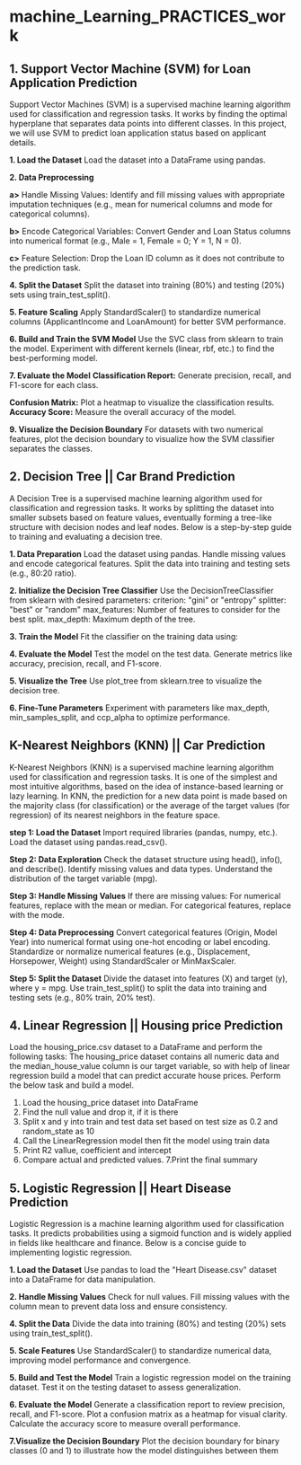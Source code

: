 # machine_Learning_PRACTICES_work

## 1. Support Vector Machine (SVM) for Loan Application Prediction

Support Vector Machines (SVM) is a supervised machine learning algorithm used for classification and regression tasks. It works by finding the optimal hyperplane that separates data points into different classes. In this project, we will use SVM to predict loan application status based on applicant details.

**1. Load the Dataset**
Load the dataset into a DataFrame using pandas.

**2. Data Preprocessing**
   
**a>** Handle Missing Values: Identify and fill missing values with appropriate imputation techniques (e.g., mean for numerical columns and mode for categorical columns).

**b>** Encode Categorical Variables: Convert Gender and Loan Status columns into numerical format (e.g., Male = 1, Female = 0; Y = 1, N = 0).

**c>** Feature Selection: Drop the Loan ID column as it does not contribute to the prediction task.

**4. Split the Dataset**
Split the dataset into training (80%) and testing (20%) sets using train_test_split().

**5. Feature Scaling**
Apply StandardScaler() to standardize numerical columns (ApplicantIncome and LoanAmount) for better SVM performance.

**6. Build and Train the SVM Model**
Use the SVC class from sklearn to train the model.
Experiment with different kernels (linear, rbf, etc.) to find the best-performing model.

**7. Evaluate the Model**
**Classification Report:** Generate precision, recall, and F1-score for each class.

**Confusion Matrix:** Plot a heatmap to visualize the classification results.
**Accuracy Score:** Measure the overall accuracy of the model.

**9. Visualize the Decision Boundary**
For datasets with two numerical features, plot the decision boundary to visualize how the SVM classifier separates the classes.




## 2.  Decision Tree || Car Brand Prediction

A Decision Tree is a supervised machine learning algorithm used for classification and regression tasks. It works by splitting the dataset into smaller subsets based on feature values, eventually forming a tree-like structure with decision nodes and leaf nodes. Below is a step-by-step guide to training and evaluating a decision tree.

**1. Data Preparation**
Load the dataset using pandas.
Handle missing values and encode categorical features.
Split the data into training and testing sets (e.g., 80:20 ratio).

**2. Initialize the Decision Tree Classifier**
Use the DecisionTreeClassifier from sklearn with desired parameters:
criterion: "gini" or "entropy"
splitter: "best" or "random"
max_features: Number of features to consider for the best split.
max_depth: Maximum depth of the tree.

**3. Train the Model**
Fit the classifier on the training data using:

**4. Evaluate the Model**
Test the model on the test data.
Generate metrics like accuracy, precision, recall, and F1-score.

**5. Visualize the Tree**
Use plot_tree from sklearn.tree to visualize the decision tree.

**6. Fine-Tune Parameters**
Experiment with parameters like max_depth, min_samples_split, and ccp_alpha to optimize performance.




## K-Nearest Neighbors (KNN) || Car Prediction

K-Nearest Neighbors (KNN) is a supervised machine learning algorithm used for classification and regression tasks. It is one of the simplest and most intuitive algorithms, based on the idea of instance-based learning or lazy learning. In KNN, the prediction for a new data point is made based on the majority class (for classification) or the average of the target values (for regression) of its nearest neighbors in the feature space.

**step 1: Load the Dataset**
Import required libraries (pandas, numpy, etc.).
Load the dataset using pandas.read_csv().

**Step 2: Data Exploration**
Check the dataset structure using head(), info(), and describe().
Identify missing values and data types.
Understand the distribution of the target variable (mpg).

**Step 3: Handle Missing Values**
If there are missing values:
For numerical features, replace with the mean or median.
For categorical features, replace with the mode.

**Step 4: Data Preprocessing**
Convert categorical features (Origin, Model Year) into numerical format using one-hot encoding or label encoding.
Standardize or normalize numerical features (e.g., Displacement, Horsepower, Weight) using StandardScaler or MinMaxScaler.

**Step 5: Split the Dataset**
Divide the dataset into features (X) and target (y), where y = mpg.
Use train_test_split() to split the data into training and testing sets (e.g., 80% train, 20% test).



## 4. Linear Regression || Housing price Prediction

Load the housing_price.csv dataset to a DataFrame and perform the following tasks:
The housing_price dataset contains all numeric data and the median_house_value column is our target variable, so with help of linear regression build a model that can predict accurate house prices.
Perform the below task and build a model.

1. Load the housing_price dataset into DataFrame
2. Find the null value and drop it, if it is there
3. Split x and y into train and test data set based on test size as 0.2 and random_state as 10
4. Call the LinearRegression model then fit the model using train data
5. Print R2 vallue, coefficient and intercept
6. Compare actual and predicted values.
7.Print the final summary


## 5. Logistic Regression || Heart Disease Prediction 

Logistic Regression is a machine learning algorithm used for classification tasks. It predicts probabilities using a sigmoid function and is widely applied in fields like healthcare and finance. Below is a concise guide to implementing logistic regression.

**1. Load the Dataset**
Use pandas to load the "Heart Disease.csv" dataset into a DataFrame for data manipulation.

**2. Handle Missing Values**
Check for null values.
Fill missing values with the column mean to prevent data loss and ensure consistency.

**4. Split the Data**
Divide the data into training (80%) and testing (20%) sets using train_test_split().

**5. Scale Features**
Use StandardScaler() to standardize numerical data, improving model performance and convergence.

**5. Build and Test the Model**
Train a logistic regression model on the training dataset.
Test it on the testing dataset to assess generalization.

**6. Evaluate the Model**
Generate a classification report to review precision, recall, and F1-score.
Plot a confusion matrix as a heatmap for visual clarity.
Calculate the accuracy score to measure overall performance.

**7.Visualize the Decision Boundary**
Plot the decision boundary for binary classes (0 and 1) to illustrate how the model distinguishes between them


